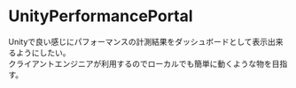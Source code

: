 # UnityPerformancePortal
Unityで良い感じにパフォーマンスの計測結果をダッシュボードとして表示出来るようにしたい。  
クライアントエンジニアが利用するのでローカルでも簡単に動くような物を目指す。  
